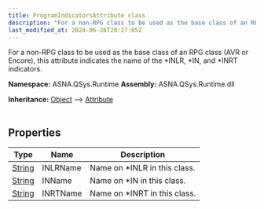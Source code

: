 ```yaml
---
title: ProgramIndicatorsAttribute class
description: "For a non-RPG class to be used as the base class of an RPG class (AVR or Encore), this attribute indicates the name of the *INLR, *IN, and *INRT indic"
last_modified_at: 2024-06-26T20:27:05Z
---
```


For a non-RPG class to be used as the base class of an RPG class (AVR or Encore), this attribute indicates the name of the *INLR, *IN, and *INRT indicators.

**Namespace:** ASNA.QSys.Runtime
**Assembly:** ASNA.QSys.Runtime.dll

**Inheritance:** [Object](https://docs.microsoft.com/en-us/dotnet/api/system.object) --> [Attribute](https://docs.microsoft.com/en-us/dotnet/api/system.attribute)
<br>
<br>

## Properties

| Type | Name | Description
| --- | --- | --- 
| [String](https://learn.microsoft.com/en-us/dotnet/api/system.string?view=net-8.0) | INLRName | Name on *INLR in this class. |
| [String](https://learn.microsoft.com/en-us/dotnet/api/system.string?view=net-8.0) | INName | Name on *IN in this class. |
| [String](https://learn.microsoft.com/en-us/dotnet/api/system.string?view=net-8.0) | INRTName | Name on *INRT in this class. |
